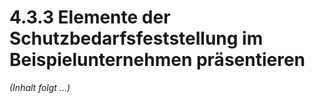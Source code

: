 # 4.3.3 Elemente der Schutzbedarfsfeststellung im Beispielunternehmen präsentieren

*(Inhalt folgt ...)*
